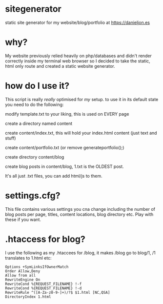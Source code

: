 # sitegenerator
static site generator for my website/blog/portfolio at https://danieljon.es
# why?
My website previously relied heavily on php/databases and didn't render correctly inside my terminal web browser so I decided to take the static, html only route and created a static website generator.
# how do I use it?
This script is really _really_ optimised for _my_ setup. to use it in its default state you need to do the following:

modify template.txt to your liking, this is used on EVERY page

create a directory named content

create content/index.txt, this will hold your index.html content (just text and stuff)

create content/portfolio.txt (or remove generateportfolio();)

create directory content/blog

create blog posts in content/blog, 1.txt is the OLDEST post.

It's all just .txt files, you can add html/js to them.

# settings.cfg?
This file contains various settings you cna change including the number of blog posts per page, titles, content locations, blog directory etc. Play with these if you want.

# .htaccess for blog?
I use the following as my .htaccees for /blog, it makes /blog go to blog/1, /1 translates to 1.html etc:

```
Options +SymLinksIfOwnerMatch
Order Allow,Deny
Allow from all
RewriteEngine On
RewriteCond %{REQUEST_FILENAME} !-f
RewriteCond %{REQUEST_FILENAME} !-d
RewriteRule ^([A-Za-z0-9-]+)/?$ $1.html [NC,QSA]
DirectoryIndex 1.html
```
